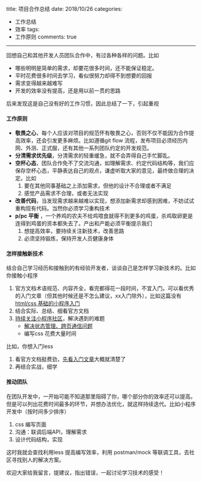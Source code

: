 title: 项目合作总结
date: 2018/10/26
categories:

- 工作总结
- 效率
tags:
- 工作原则
comments: true
---

回想自己和其他开发人员团队合作中，有过各种各样的问题。比如
- 哪些明明是简单的需求，却要花很多时间，还不能保证稳定。
- 平时花费很多时间去学习，看似很努力却得不到想要的回报
- 需求变得越来越难写
- 开发的效率没有提高，还是用以前一贯的思路

后来发现这是自己没有好的工作习惯，因此总结了一下，引起重视
#### 工作原则
- **敬畏之心**，每个人应该对项目的规范怀有敬畏之心，否则不仅不能因为合作提高效率，还会引发更多麻烦。比如遵循git flow 流程，发布项目必须经历内网、外测、正式服，还有其他一系列团队约定的开发规范。
- **分清需求优先级**，分清需求的轻重缓急，就不会弄得自己手忙脚乱。
- **空杯心态**，团队合作免不了交流沟通，如理解需求、约定代码结构等，我们应保存空杯心态，平静表达自己的观点，谦虚听取大家的意见，最终做合理的决定。比如
    1. 要在其他同事基础之上添加需求，但他的设计不合理或者不满足
    2. 感觉产品需求不合理，或者无法实现
- **改善代码**，当发现需求越来越难以实现，想添加新需求却感到困难，不妨试试重构现有代码。当然你必须学习重构技术
- **p/pc 平衡** ，一个养鸡的农夫不给鸡喂食就得不到更多的鸡蛋，杀鸡取卵更是连得到鸡蛋的资本都失去了。产出和产能必须平衡提示我们
    1. 想提高效率，要持续关注新技术，改善思路
    2. 必须坚持锻炼，保持开发人员健康身体

#### 怎样接触新技术

结合自己学习经历和接触到的有经验开发者，谈谈自己是怎样学习新技术的。比如你接触小程序 
   1. 官方文档术语规范、内容齐全，看完都得花一段时间，不宜入门。可以看优秀的入门文章（但其他时候还是不怎么建议，xx入门除外），比如这篇没有[html/css 基础的小程序入门](https://github.com/lics1216/learn_mini_program)
   2. 结合实际、总结、细看官方文档
   3. [持续关注小程序社区](http://www.wxapp-union.com/portal.php?mod=list&catid=21)，解决遇到的难题
       - [解决状态管理、跨页通信问题](https://github.com/Tencent/westore)
       - 编写css 花费大量时间

比如，你想入门less
1. 看官方文档挺费劲，[先看入门文章](https://segmentfault.com/a/1190000007958084)大概就清楚了
2. 再结合实战，细学
   
#### 推动团队

在团队开发中，一开始可能不知道那里阻碍了你，哪个部分你的效率还可以提高。但是可以列出花费时间最多的环节，并想办法优化，就这样持续迭代。比如小程序开发中（按时间多少排序）
1. css 编写页面
2. 沟通：联调后端API，理解需求
3. 设计代码结构，实现

这时我就会查找利用less 提高编写效率，利用 postman/mock 等联调工具，去社区寻找别人的解决方案。


欢迎大家给我留言，提建议，指出错误，一起讨论学习技术的感受！